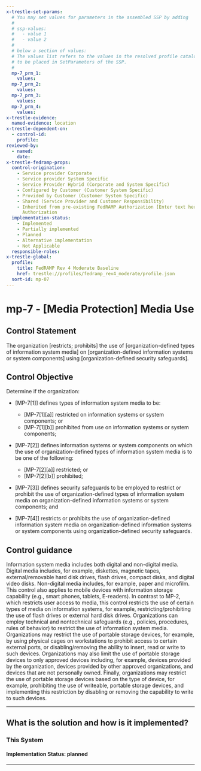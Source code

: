 ```yaml
---
x-trestle-set-params:
  # You may set values for parameters in the assembled SSP by adding
  #
  # ssp-values:
  #   - value 1
  #   - value 2
  #
  # below a section of values:
  # The values list refers to the values in the resolved profile catalog, and the ssp-values represent new values
  # to be placed in SetParameters of the SSP.
  #
  mp-7_prm_1:
    values:
  mp-7_prm_2:
    values:
  mp-7_prm_3:
    values:
  mp-7_prm_4:
    values:
x-trestle-evidence:
  named-evidence: location
x-trestle-dependent-on:
  - control-id:
    profile:
reviewed-by:
  - named:
    date:
x-trestle-fedramp-props:
  control-origination:
    - Service provider Corporate
    - Service provider System Specific
    - Service Provider Hybrid (Corporate and System Specific)
    - Configured by Customer (Customer System Specific)
    - Provided by Customer (Customer System Specific)
    - Shared (Service Provider and Customer Responsibility)
    - Inherited from pre-existing FedRAMP Authorization [Enter text here], Date of
      Authorization
  implementation-status:
    - Implemented
    - Partially implemented
    - Planned
    - Alternative implementation
    - Not Applicable
  responsible-roles:
x-trestle-global:
  profile:
    title: FedRAMP Rev 4 Moderate Baseline
    href: trestle://profiles/fedramp_rev4_moderate/profile.json
  sort-id: mp-07
---
```


# mp-7 - \[Media Protection\] Media Use

## Control Statement

The organization [restricts; prohibits] the use of [organization-defined types of information system media] on [organization-defined information systems or system components] using [organization-defined security safeguards].

## Control Objective

Determine if the organization:

- \[MP-7[1]\] defines types of information system media to be:

  - \[MP-7[1][a]\] restricted on information systems or system components; or
  - \[MP-7[1][b]\] prohibited from use on information systems or system components;

- \[MP-7[2]\] defines information systems or system components on which the use of organization-defined types of information system media is to be one of the following:

  - \[MP-7[2][a]\] restricted; or
  - \[MP-7[2][b]\] prohibited;

- \[MP-7[3]\] defines security safeguards to be employed to restrict or prohibit the use of organization-defined types of information system media on organization-defined information systems or system components; and

- \[MP-7[4]\] restricts or prohibits the use of organization-defined information system media on organization-defined information systems or system components using organization-defined security safeguards.

## Control guidance

Information system media includes both digital and non-digital media. Digital media includes, for example, diskettes, magnetic tapes, external/removable hard disk drives, flash drives, compact disks, and digital video disks. Non-digital media includes, for example, paper and microfilm. This control also applies to mobile devices with information storage capability (e.g., smart phones, tablets, E-readers). In contrast to MP-2, which restricts user access to media, this control restricts the use of certain types of media on information systems, for example, restricting/prohibiting the use of flash drives or external hard disk drives. Organizations can employ technical and nontechnical safeguards (e.g., policies, procedures, rules of behavior) to restrict the use of information system media. Organizations may restrict the use of portable storage devices, for example, by using physical cages on workstations to prohibit access to certain external ports, or disabling/removing the ability to insert, read or write to such devices. Organizations may also limit the use of portable storage devices to only approved devices including, for example, devices provided by the organization, devices provided by other approved organizations, and devices that are not personally owned. Finally, organizations may restrict the use of portable storage devices based on the type of device, for example, prohibiting the use of writeable, portable storage devices, and implementing this restriction by disabling or removing the capability to write to such devices.

______________________________________________________________________

## What is the solution and how is it implemented?

<!-- For implementation status enter one of: implemented, partial, planned, alternative, not-applicable -->

<!-- Note that the list of rules under ### Rules: is read-only and changes will not be captured after assembly to JSON -->

### This System

<!-- Add implementation prose for the main This System component for control: mp-7 -->

#### Implementation Status: planned

______________________________________________________________________
